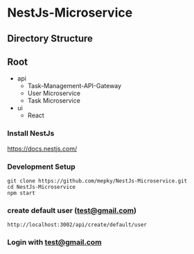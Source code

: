# NestJs-Microservice

## Directory Structure

## Root
- api
  - Task-Management-API-Gateway
  - User Microservice
  - Task Microservice
- ui
  - React



### Install NestJs
https://docs.nestjs.com/


### Development Setup
    git clone https://github.com/mepky/NestJs-Microservice.git
    cd NestJs-Microservice
    npm start
### create default user (test@gmail.com)
    http://localhost:3002/api/create/default/user

### Login with test@gmail.com





